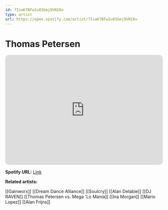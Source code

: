 ```yaml
---
id: 7IsaK7BFw1u03GmjOVN18v
type: artist
url: https://open.spotify.com/artist/7IsaK7BFw1u03GmjOVN18v
---
```

# Thomas Petersen

<iframe style="border-radius:12px" src="https://open.spotify.com/embed/artist/7IsaK7BFw1u03GmjOVN18v" width="100%" height="352" frameBorder="0" allowfullscreen="" allow="autoplay; clipboard-write; encrypted-media; fullscreen; picture-in-picture" loading="lazy"></iframe>

**Spotify URL:** [Link](https://open.spotify.com/artist/7IsaK7BFw1u03GmjOVN18v)

**Related artists:**

[[Gainworx]]
[[Dream Dance Alliance]]
[[Soulcry]]
[[Alan Delabie]]
[[DJ RAVEN]]
[[Thomas Petersen vs. Mega 'Lo Mania]]
[[Ina Morgan]]
[[Mario Lopez]]
[[Alan Frijns]]
